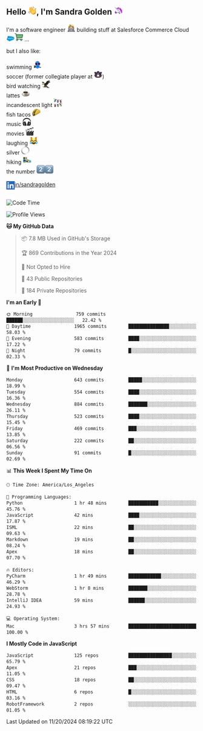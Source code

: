 ## Hello <img src="./static/emoji/wave.png" width="22" />, I'm Sandra Golden <img src="./static/emoji/unicorn-face.png" width="22" />

I'm a software engineer <img src="./static/emoji/female-technologist.png" width="22" /> building stuff at Salesforce Commerce Cloud <img src="./static/emoji/salesforce.png" width="22" /><img src="./static/emoji/commerce-cloud.png" width="22" />&nbsp;...

but I also like:<br/><br/>
swimming <img alt="swimming" src="./static/emoji/keep-swimming.png" width="22" /><br/>
soccer  (former collegiate player at <img src="./static/emoji/auburn.png" width="22" />)<br/>
bird watching <img src="./static/emoji/eagle.png" width="22" /><br/>
lattes <img src="./static/emoji/coffee.png" width="22" /><br/>
incandescent light <img src="./static/emoji/lights.png" width="22" /><br/>
fish tacos <img src="./static/emoji/taco.png" width="22" /><br/>
music <img src="./static/emoji/headphones.png" width="22" /><br/>
movies <img src="./static/emoji/movie-clapper.png" width="22" /><br/>
laughing <img src="./static/emoji/joy-cat.png" width="22" /><br/>
silver <img src="./static/emoji/silver-hoop.png" width="22" /><br/>
hiking <img src="./static/emoji/hiker.png" width="22" /><br/>
the number <img src="./static/emoji/two.png" width="22" /><img src="./static/emoji/two.png" width="22" />
<br/><br/>
<img align="left" alt="Sandra Golden | LinkedIn" width="22px" src="./static/emoji/linkedin.png" /> <a href="https://www.linkedin.com/in/sandragolden/">in/sandragolden</a>
<br/><br/>
<!--START_SECTION:waka-->
![Code Time](http://img.shields.io/badge/Code%20Time-744%20hrs%2049%20mins-blue)

![Profile Views](http://img.shields.io/badge/Profile%20Views-0-blue)

**🐱 My GitHub Data** 

> 📦 7.8 MB Used in GitHub's Storage 
 > 
> 🏆 869 Contributions in the Year 2024
 > 
> 🚫 Not Opted to Hire
 > 
> 📜 43 Public Repositories 
 > 
> 🔑 184 Private Repositories 
 > 
**I'm an Early 🐤** 

```text
🌞 Morning                759 commits         ██████░░░░░░░░░░░░░░░░░░░   22.42 % 
🌆 Daytime                1965 commits        ███████████████░░░░░░░░░░   58.03 % 
🌃 Evening                583 commits         ████░░░░░░░░░░░░░░░░░░░░░   17.22 % 
🌙 Night                  79 commits          █░░░░░░░░░░░░░░░░░░░░░░░░   02.33 % 
```
📅 **I'm Most Productive on Wednesday** 

```text
Monday                   643 commits         █████░░░░░░░░░░░░░░░░░░░░   18.99 % 
Tuesday                  554 commits         ████░░░░░░░░░░░░░░░░░░░░░   16.36 % 
Wednesday                884 commits         ███████░░░░░░░░░░░░░░░░░░   26.11 % 
Thursday                 523 commits         ████░░░░░░░░░░░░░░░░░░░░░   15.45 % 
Friday                   469 commits         ███░░░░░░░░░░░░░░░░░░░░░░   13.85 % 
Saturday                 222 commits         ██░░░░░░░░░░░░░░░░░░░░░░░   06.56 % 
Sunday                   91 commits          █░░░░░░░░░░░░░░░░░░░░░░░░   02.69 % 
```


📊 **This Week I Spent My Time On** 

```text
🕑︎ Time Zone: America/Los_Angeles

💬 Programming Languages: 
Python                   1 hr 48 mins        ███████████░░░░░░░░░░░░░░   45.76 % 
JavaScript               42 mins             ████░░░░░░░░░░░░░░░░░░░░░   17.87 % 
ISML                     22 mins             ██░░░░░░░░░░░░░░░░░░░░░░░   09.63 % 
Markdown                 19 mins             ██░░░░░░░░░░░░░░░░░░░░░░░   08.24 % 
Apex                     18 mins             ██░░░░░░░░░░░░░░░░░░░░░░░   07.70 % 

🔥 Editors: 
PyCharm                  1 hr 49 mins        ████████████░░░░░░░░░░░░░   46.29 % 
WebStorm                 1 hr 8 mins         ███████░░░░░░░░░░░░░░░░░░   28.78 % 
IntelliJ IDEA            59 mins             ██████░░░░░░░░░░░░░░░░░░░   24.93 % 

💻 Operating System: 
Mac                      3 hrs 57 mins       █████████████████████████   100.00 % 
```

**I Mostly Code in JavaScript** 

```text
JavaScript               125 repos           ████████████████░░░░░░░░░   65.79 % 
Apex                     21 repos            ███░░░░░░░░░░░░░░░░░░░░░░   11.05 % 
CSS                      18 repos            ██░░░░░░░░░░░░░░░░░░░░░░░   09.47 % 
HTML                     6 repos             █░░░░░░░░░░░░░░░░░░░░░░░░   03.16 % 
RobotFramework           2 repos             ░░░░░░░░░░░░░░░░░░░░░░░░░   01.05 % 
```




 Last Updated on 11/20/2024 08:19:22 UTC
<!--END_SECTION:waka-->
